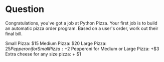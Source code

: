 # Question

Congratulations, you've got a job at Python Pizza. Your first job is to build an automatic pizza order program. Based on a user's order, work out their final bill.

Small Pizza: $15
Medium Pizza: $20
Large Pizza: $25 
Pepperoni for Small Pizza: +$2
Pepperoni for Medium or Large Pizza: +$3
Extra cheese for any size pizza: + $1

